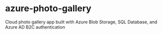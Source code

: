 # azure-photo-gallery
Cloud photo gallery app built with Azure Blob Storage, SQL Database, and Azure AD B2C authentication
